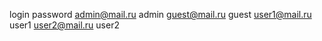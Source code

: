 login             password
admin@mail.ru     admin
guest@mail.ru     guest
user1@mail.ru     user1
user2@mail.ru     user2
